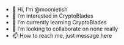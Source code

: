- 👋 Hi, I’m @moonietish
- 👀 I’m interested in CryptoBlades
- 🌱 I’m currently learning CryptoBlades
- 💞️ I’m looking to collaborate on none really
- 📫 How to reach me, just message here

<!---
moonietish/moonietish is a ✨ special ✨ repository because its `README.md` (this file) appears on your GitHub profile.
You can click the Preview link to take a look at your changes.
--->
